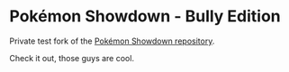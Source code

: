 Pokémon Showdown - Bully Edition
========================================================================

Private test fork of the [Pokémon Showdown repository][1].

Check it out, those guys are cool.

  [1]: https://github.com/smogon/pokemon-showdown


